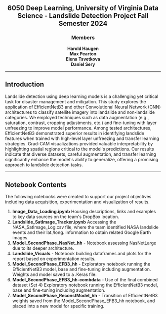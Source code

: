 <h2 align="center">
  <strong>6050 Deep Learning, University of Virginia Data Science - Landslide Detection Project Fall Semester 2024</strong>
</h2>

<h3 align="center">
  <strong>Members</strong>
</h3>

<p align="center">
  <strong>Harold Haugen</strong><br>
  <strong>Max Pearton</strong><br>
  <strong>Elena Tsvetkova</strong><br>
  <strong>Daniel Sery</strong>
</p>

---

## Introduction
Landslide detection using deep learning models is a challenging yet critical task for disaster management and mitigation. This study explores the application of EfficientNetB3 and other Convolutional Neural Network (CNN) architectures to classify satellite imagery into landslide and non-landslide categories. We employed techniques such as data augmentation (e.g., saturation, contrast, cropping adjustments, etc.) and fine-tuning with layer unfreezing to improve model performance. Among tested architectures, EfficientNetB3 demonstrated superior results in identifying landslide features when trained with high-level layer unfreezing and transfer learning strategies. Grad-CAM visualizations provided valuable interpretability by highlighting spatial regions critical to the model's predictions. Our results indicate that diverse datasets, careful augmentation, and transfer learning significantly enhance the model's ability to generalize, offering a promising approach to landslide detection tasks.

---

## Notebook Contents
The following notebooks were created to support our project objectives including data acquisition, experimentation and visualization of results.  

1. **Image_Data_Loading.ipynb**  Housing descriptions, links and examples to key data sources on the team's DropBox location. 
2. **Landslide_SatImage_Tracker.ipynb** Accessing the NASA_SatImage_Log.csv file, where the team identified NASA landslide events and their lat./long. information to obtain related Google Earth images.
3. **Model_SecondPhase_NasNet_hh** - Notebook assessing NasNetLarge due to its deeper architecture. 
4. **Landslide_Visuals** - Notebook building dataframes and plots for the report based on experimentation results. 
5. **Model_SecondPhase_EFB3_hh** - Exploratory notebook running the EfficientNetB3 model, base and fine-tuning including augmentation.  Weights and model saved to a .Keras file. 
6. **Model_SecondPhase_EFB3_hh-combdata** - Use of the final combined dataset (Set 4) Exploratory notebook running the EfficientNetB3 model, base and fine-tuning including augmentation.
7. **Model_SecondPhase_ReconstModel_hh** - Transition of EfficientNetB3 weights saved from the Model_SecondPhase_EFB3_hh notebook, and placed into a new model for specific training. 
